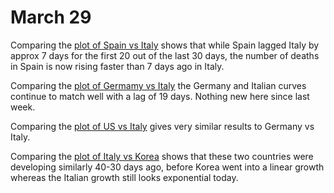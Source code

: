 # March 29

Comparing the [plot of Spain vs Italy](plots/2020-03-29/Spain-Italy.png) shows that while Spain lagged Italy by approx 7 days for the first 20 out of the last 30 days, the number of deaths in Spain is now rising faster than 7 days ago in Italy.

Comparing the [plot of Germamy vs Italy](plots/2020-03-29/German-Italy.png) the Germany and Italian curves continue to match well with a lag of 19 days. Nothing new here since last week.

Comparing the [plot of US vs Italy](plots/2020-03-29/US-Italy.png) gives very similar results to Germany vs Italy.

Comparing the [plot of Italy vs Korea](plots/2020-03-29/Italy-Korea.png) shows that these two countries were developing similarly 40-30 days ago, before Korea went into a linear growth whereas the Italian growth still looks exponential today.





